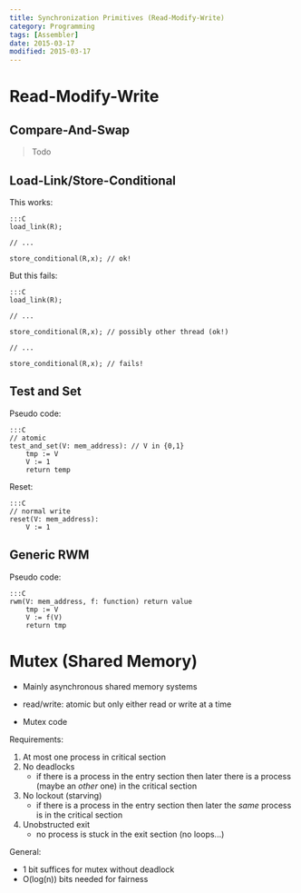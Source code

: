 ```yaml
---
title: Synchronization Primitives (Read-Modify-Write)
category: Programming
tags: [Assembler]
date: 2015-03-17
modified: 2015-03-17
---
```

# Read-Modify-Write



## Compare-And-Swap

> Todo

## Load-Link/Store-Conditional

This works:

    :::C
    load_link(R);

    // ...
    
    store_conditional(R,x); // ok!

But this fails:

    :::C
    load_link(R);

    // ...
    
    store_conditional(R,x); // possibly other thread (ok!)

    // ...

    store_conditional(R,x); // fails!

## Test and Set

Pseudo code:

    :::C
    // atomic
    test_and_set(V: mem_address): // V in {0,1}
        tmp := V
        V := 1
        return temp

Reset:

    :::C
    // normal write
    reset(V: mem_address):
        V := 1

## Generic RWM

Pseudo code:

    :::C
    rwm(V: mem_address, f: function) return value
        tmp := V
        V := f(V)
        return tmp


# Mutex (Shared Memory)

- Mainly asynchronous shared memory systems

- read/write: atomic but only either read or write at a time

- Mutex code

<!-- TODO:
 Enter -> Enter
 Enter -> Critical (at most 1 proc)
 Critical -> Exit
 Exit -> Remainder
 Remainder -> Enter

-->

Requirements:

1. At most one process in critical section
2. No deadlocks
    - if there is a process in the entry section then later there is a process (maybe an *other* one) in the critical section
3. No lockout (starving)
    - if there is a process in the entry section then later the *same* process is in the critical section
4. Unobstructed exit
    - no process is stuck in the exit section (no loops...)


General:

- 1 bit suffices for mutex without deadlock
- O(log(n)) bits needed for fairness
